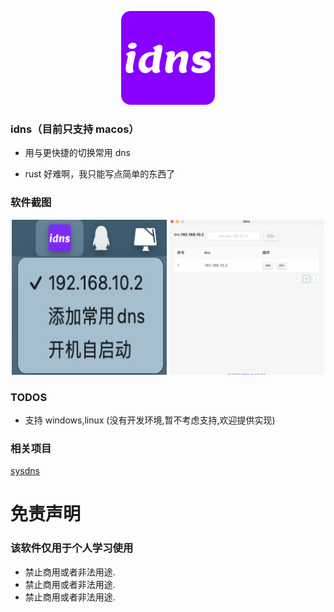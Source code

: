<p align="center">
  <img src="./app-icon.png" width="150" height="150" />
</p>

### idns（目前只支持 macos）

- 用与更快捷的切换常用 dns

- rust 好难啊，我只能写点简单的东西了

### 软件截图

<p align="center">
  <img src="./screenshot/托盘.png" width="248" height="248" />
  <img src="./screenshot/常用配置.png" width="248" height="248" />
</p>

### TODOS

- 支持 windows,linux (没有开发环境,暂不考虑支持,欢迎提供实现)

### 相关项目

[sysdns](https://github.com/NahidaBuer/sysdns)

# 免责声明

### 该软件仅用于个人学习使用

- 禁止商用或者非法用途.
- 禁止商用或者非法用途.
- 禁止商用或者非法用途.
